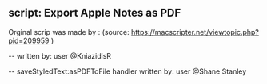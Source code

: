## script: Export Apple Notes as PDF

Orginal scrip was made by : (source: <a href="https://macscripter.net/viewtopic.php?pid=209959" target="_blank">https://macscripter.net/viewtopic.php?pid=209959</a> )

-- written by: user @KniazidisR

-- saveStyledText:asPDFToFile handler written by: user @Shane Stanley
